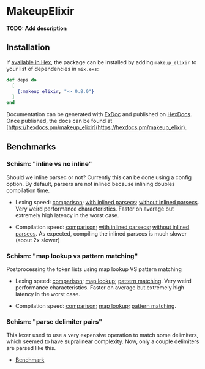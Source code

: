 # MakeupElixir

**TODO: Add description**

## Installation

If [available in Hex](https://hex.pm/docs/publish), the package can be installed
by adding `makeup_elixir` to your list of dependencies in `mix.exs`:

```elixir
def deps do
  [
    {:makeup_elixir, "~> 0.8.0"}
  ]
end
```

Documentation can be generated with [ExDoc](https://github.com/elixir-lang/ex_doc)
and published on [HexDocs](https://hexdocs.pm). Once published, the docs can
be found at [https://hexdocs.pm/makeup_elixir](https://hexdocs.pm/makeup_elixir).

## Benchmarks

### Schism: "inline vs no inline"

Should we inline parsec or not?
Currently this can be done using a config option.
By default, parsers are not inlined because inlining doubles compilation time.

* Lexing speed:
  [comparison](assets/benchmarks/inline_vs_no_inline-lexing-speed_comparison.html);
  [with inlined parsecs](assets/benchmarks/inline_vs_no_inline-lexing-speed_with_inline.html);
  [without inlined parsecs](assets/benchmarks/inline_vs_no_inline-lexing-speed_without_inline.html).
  Very weird performance characteristics.
  Faster on average but extremely high latency in the worst case.

* Compilation speed:
  [comparison](assets/benchmarks/inline_vs_no_inline-compilation-speed_comparison.html);
  [with inlined parsecs](assets/benchmarks/inline_vs_no_inline-compilation-speed_with_inline.html);
  [without inlined parsecs](assets/benchmarks/inline_vs_no_inline-compilation-speed_without_inline.html).
  As expected, compiling the inlined parsecs is much slower (about 2x slower)

### Schism: "map lookup vs pattern matching"

Postprocessing the token lists using map lookup VS pattern matching

* Lexing speed:
  [comparison](assets/benchmarks/map_lookup_vs_pattern_matching-lexing-speed_comparison.html);
  [map lookup](assets/benchmarks/map_lookup_vs_pattern_matching-lexing-speed_map_lookup.html);
  [pattern matching](assets/benchmarks/map_lookup_vs_pattern_matching-lexing-speed_pattern_matching.html).
  Very weird performance characteristics.
  Faster on average but extremely high latency in the worst case.

* Compilation speed:
  [comparison](assets/benchmarks/map_lookup_vs_pattern_matching-compilation-speed_comparison.html);
  [map lookup](assets/benchmarks/map_lookup_vs_pattern_matching-compilation-speed_map_lookup.html);
  [pattern matching](assets/benchmarks/map_lookup_vs_pattern_matching-compilation-speed_pattern_matching.html).

### Schism: "parse delimiter pairs"

This lexer used to use a very expensive operation to match some delimiters,
which seemed to have supralinear complexity.
Now, only a couple delimiters are parsed like this.

* [Benchmark](assets/benchmarks/delimited_pairs-complexity.html)